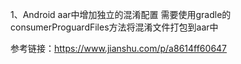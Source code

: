 1、Android aar中增加独立的混淆配置 
需要使用gradle的consumerProguardFiles方法将混淆文件打包到aar中

参考链接：https://www.jianshu.com/p/a8614ff60647


